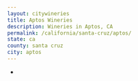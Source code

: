 ```yaml
---
layout: citywineries
title: Aptos Wineries
description: Wineries in Aptos, CA
permalink: /california/santa-cruz/aptos/
state: ca
county: santa cruz
city: aptos
---
```

-
